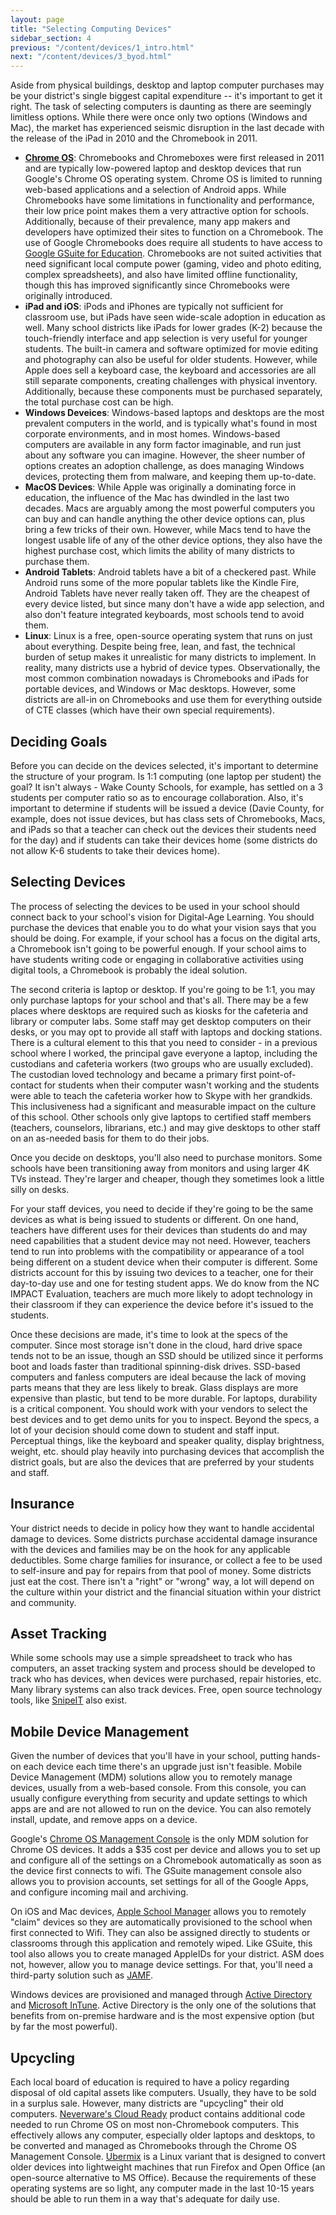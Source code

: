 ```yaml
---
layout: page
title: "Selecting Computing Devices"
sidebar_section: 4
previous: "/content/devices/1_intro.html"
next: "/content/devices/3_byod.html"
---
```

Aside from physical buildings, desktop and laptop computer purchases may be your district's single biggest capital expenditure -- it's important to get it right. The task of selecting computers is daunting as there are seemingly limitless options. While there were once only two options (Windows and Mac), the market has experienced seismic disruption in the last decade with the release of the iPad in 2010 and the Chromebook in 2011. 

* **[Chrome OS][1]**: Chromebooks and Chromeboxes were first released in 2011 and are typically low-powered laptop and desktop devices that run Google's Chrome OS operating system.  Chrome OS is limited to running web-based applications and a selection of Android apps. While Chromebooks have some limitations in functionality and performance, their low price point makes them a very attractive option for schools. Additionally, because of their prevalence, many app makers and developers have optimized their sites to function on a Chromebook. The use of Google Chromebooks does require all students to have access to [Google GSuite for Education][2]. Chromebooks are not suited activities that need significant local compute power (gaming, video and photo editing, complex spreadsheets), and also have limited offline functionality, though this has improved significantly since Chromebooks were originally introduced.  
* **iPad and iOS**: iPods and iPhones are typically not sufficient for classroom use, but iPads have seen wide-scale adoption in education as well. Many school districts like iPads for lower grades (K-2) because the touch-friendly interface and app selection is very useful for younger students. The built-in camera and software optimized for movie editing and photography can also be useful for older students. However, while Apple does sell a keyboard case, the keyboard and accessories are all still separate components, creating challenges with physical inventory. Additionally, because these components must be purchased separately, the total purchase cost can be high.
* **Windows Deveices**: Windows-based laptops and desktops are the most prevalent computers in the world, and is typically what's found in most corporate environments, and in most homes. Windows-based computers are available in any form factor imaginable, and run just about any software you can imagine. However, the sheer number of options creates an adoption challenge, as does managing Windows devices, protecting them from malware, and keeping them up-to-date.
* **MacOS Devices**: While Apple was originally a dominating force in education, the influence of the Mac has dwindled in the last two decades. Macs are arguably among the most powerful computers you can buy and can handle anything the other device options can, plus bring a few tricks of their own. However, while Macs tend to have the longest usable life of any of the other device options, they also have the highest purchase cost, which limits the ability of many districts to purchase them. 
* **Android Tablets**: Android tablets have a bit of a checkered past. While Android runs some of the more popular tablets like the Kindle Fire, Android Tablets have never really taken off. They are the cheapest of every device listed, but since many don't have a wide app selection, and also don't feature integrated keyboards, most schools tend to avoid them. 
* **Linux**: Linux is a free, open-source operating system that runs on just about everything. Despite being free, lean, and fast, the technical burden of setup makes it unrealistic for many districts to implement. 
In reality, many districts use a hybrid of device types. Observationally, the most common combination nowadays is Chromebooks and iPads for portable devices, and Windows or Mac desktops. However, some districts are all-in on Chromebooks and use them for everything outside of CTE classes (which have their own special requirements). 

## Deciding Goals
Before you can decide on the devices selected, it's important to determine the structure of your program. Is 1:1 computing (one laptop per student) the goal? It isn't always - Wake County Schools, for example, has settled on a 3 students per computer ratio so as to encourage collaboration. Also, it's important to determine if students will be issued a device (Davie County, for example, does not issue devices, but has class sets of Chromebooks, Macs, and iPads so that a teacher can check out the devices their students need for the day) and if students can take their devices home (some districts do not allow K-6 students to take their devices home).

## Selecting Devices
The process of selecting the devices to be used in your school should connect back to your school's vision for Digital-Age Learning. You should purchase the devices that enable you to do what your vision says that you should be doing. For example, if your school has a focus on the digital arts, a Chromebook isn't going to be powerful enough. If your school aims to have students writing code or engaging in collaborative activities using digital tools, a Chromebook is probably the ideal solution. 

The second criteria is laptop or desktop. If you're going to be 1:1, you may only purchase laptops for your school and that's all. There may be a few places where desktops are required such as kiosks for the cafeteria and library or computer labs. Some staff may get desktop computers on their desks, or you may opt to provide all staff with laptops and docking stations. There is a cultural element to this that you need to consider - in a previous school where I worked, the principal gave everyone a laptop, including the custodians and cafeteria workers (two groups who are usually excluded). The custodian loved technology and became a primary first point-of-contact for students when their computer wasn't working and the students were able to teach the cafeteria worker how to Skype with her grandkids. This inclusiveness had a significant and measurable impact on the culture of this school. Other schools only give laptops to certified staff members (teachers, counselors, librarians, etc.) and may give desktops to other staff on an as-needed basis for them to do their jobs. 

Once you decide on desktops, you'll also need to purchase monitors. Some schools have been transitioning away from monitors and using larger 4K TVs instead. They're larger and cheaper, though they sometimes look a little silly on desks.

For your staff devices, you need to decide if they're going to be the same devices as what is being issued to students or different. On one hand, teachers have different uses for their devices than students do and may need capabilities that a student device may not need. However, teachers tend to run into problems with the compatibility or appearance of a tool being different on a student device when their computer is different. Some districts account for this by issuing two devices to a teacher, one for their day-to-day use and one for testing student apps. We do know from the NC IMPACT Evaluation, teachers are much more likely to adopt technology in their classroom if they can experience the device before it's issued to the students. 

Once these decisions are made, it's time to look at the specs of the computer. Since most storage isn't done in the cloud, hard drive space tends not to be an issue, though an SSD should be utilized since it performs boot and loads faster than traditional spinning-disk drives. SSD-based computers and fanless computers are ideal because the lack of moving parts means that they are less likely to break. Glass displays are more expensive than plastic, but tend to be more durable. For laptops, durability is a critical component. You should work with your vendors to select the best devices and to get demo units for you to inspect. Beyond the specs, a lot of your decision should come down to student and staff input. Perceptual things, like the keyboard and speaker quality, display brightness, weight, etc. should play heavily into purchasing devices that accomplish the district goals, but are also the devices that are preferred by your students and staff. 

## Insurance
Your district needs to decide in policy how they want to handle accidental damage to devices. Some districts purchase accidental damage insurance with the devices and families may be on the hook for any applicable deductibles. Some charge families for insurance, or collect a fee to be used to self-insure and pay for repairs from that pool of money. Some districts just eat the cost. There isn't a "right" or "wrong" way, a lot will depend on the culture within your district and the financial situation within your district and community. 

## Asset Tracking
While some schools may use a simple spreadsheet to track who has computers, an asset tracking system and process should be developed to track who has devices, when devices were purchased, repair histories, etc. Many library systems can also track devices. Free, open source technology tools, like [SnipeIT][3] also exist. 

## Mobile Device Management
Given the number of devices that you'll have in your school, putting hands-on each device each time there's an upgrade just isn't feasible. Mobile Device Management (MDM) solutions allow you to remotely manage devices, usually from a web-based console. From this console, you can usually configure everything from security and update settings to which apps are and are not allowed to run on the device. You can also remotely install, update, and remove apps on a device.

Google's [Chrome OS Management Console][4] is the only MDM solution for Chrome OS devices. It adds a $35 cost per device and allows you to set up and configure all of the settings on a Chromebook automatically as soon as the device first connects to wifi. The GSuite management console also allows you to provision accounts, set settings for all of the Google Apps, and configure incoming mail and archiving.

On iOS and Mac devices, [Apple School Manager][5] allows you to remotely  "claim" devices so they are automatically provisioned to the school when first connected to Wifi. They can also be assigned directly to students or classrooms through this application and remotely wiped. Like GSuite, this tool also allows you to create managed AppleIDs for your district. ASM does not, however, allow you to manage device settings. For that, you'll need a third-party solution such as [JAMF][6].

Windows devices are provisioned and managed through [Active Directory][7] and [Microsoft InTune][8].  Active Directory is the only one of the solutions that benefits from on-premise hardware and is the most expensive option (but by far the most powerful).

## Upcycling
Each local board of education is required to have a policy regarding disposal of old capital assets like computers. Usually, they have to be sold in a surplus sale. However, many districts are "upcycling" their old computers. [Neverware's Cloud Ready][9] product contains additional code needed to run Chrome OS on most non-Chromebook computers. This effectively allows any computer, especially older laptops and desktops, to be converted and managed as Chromebooks through the Chrome OS Management Console. [Ubermix][10] is a Linux variant that is designed to convert older devices into lightweight machines that run Firefox and Open Office (an open-source alternative to MS Office). Because the requirements of these operating systems are so light, any computer made in the last 10-15 years should be able to run them in a way that's adequate for daily use.

[1]:	https://www.google.com/chromebook/chrome-os/
[2]:	https://edu.google.com/products/gsuite-for-education/?modal_active=none
[3]:	https://snipeitapp.com
[4]:	https://support.google.com/chrome/a/answer/1289314?hl=en
[5]:	https://support.apple.com/guide/apple-school-manager/what-is-apple-school-manager-tes7909096bf/web
[6]:	https://www.jamf.com
[7]:	https://azure.microsoft.com/en-us/services/active-directory/?&ef_id=Cj0KCQiAyp7yBRCwARIsABfQsnQDQzJRBIHkElvv1ZP9Caffej9PgUt5A_z1lXbQlvfutNBbZGxomPwaAr8BEALw_wcB:G:s&OCID=AID2000128_SEM_MtGOcT1K&MarinID=MtGOcT1K_255432298728_%2Bactive%20%2Bdirectory_b_c__56507452761_aud-411816020131:kwd-296849318599&lnkd=Google_Azure_Brand&gclid=Cj0KCQiAyp7yBRCwARIsABfQsnQDQzJRBIHkElvv1ZP9Caffej9PgUt5A_z1lXbQlvfutNBbZGxomPwaAr8BEALw_wcB
[8]:	https://docs.microsoft.com/en-us/intune/fundamentals/what-is-intune
[9]:	https://www.neverware.com/edu#cloudready-for-education-management
[10]:	https://www.ubermix.org/index.html